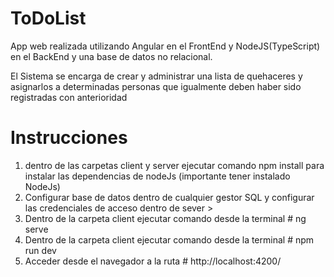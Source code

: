 # ToDoList

App web realizada utilizando Angular en el FrontEnd y NodeJS(TypeScript) en el BackEnd y una base de datos no relacional.

El Sistema se encarga de crear y administrar una lista de quehaceres y asignarlos a determinadas personas que igualmente deben haber sido registradas con anterioridad

# Instrucciones 

  1. dentro de las carpetas client y server ejecutar comando npm install para instalar las dependencias de nodeJs (importante tener instalado NodeJs)
  2. Configurar base de datos dentro de cualquier gestor SQL y configurar las credenciales de acceso dentro de sever >
  3. Dentro de la carpeta client ejecutar comando desde la terminal # ng serve
  4. Dentro de la carpeta client ejecutar comando desde la terminal # npm run dev
  5. Acceder desde el navegador a la ruta # http://localhost:4200/
